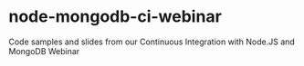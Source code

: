 node-mongodb-ci-webinar
=======================

Code samples and slides from our Continuous Integration with Node.JS and MongoDB Webinar
